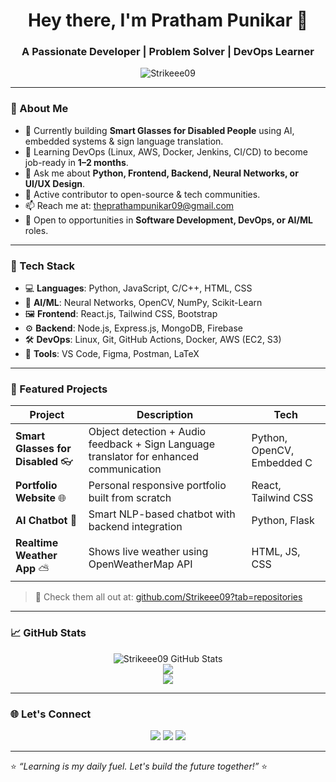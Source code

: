 <h1 align="center">Hey there, I'm Pratham Punikar 👋</h1>
<h3 align="center">A Passionate Developer | Problem Solver | DevOps Learner</h3>

<p align="center">
  <img src="https://komarev.com/ghpvc/?username=Strikeee09&label=Profile%20views&color=0e75b6&style=flat" alt="Strikeee09" />
</p>

---

### 🚀 About Me

- 🔭 Currently building **Smart Glasses for Disabled People** using AI, embedded systems & sign language translation.
- 🌱 Learning DevOps (Linux, AWS, Docker, Jenkins, CI/CD) to become job-ready in **1–2 months**.
- 💬 Ask me about **Python, Frontend, Backend, Neural Networks, or UI/UX Design**.
- 🧠 Active contributor to open-source & tech communities.
- 📫 Reach me at: [theprathampunikar09@gmail.com](mailto:theprathampunikar09@gmail.com)
- 💼 Open to opportunities in **Software Development, DevOps, or AI/ML** roles.

---

### 🧰 Tech Stack

- 💻 **Languages**: Python, JavaScript, C/C++, HTML, CSS
- 🧠 **AI/ML**: Neural Networks, OpenCV, NumPy, Scikit-Learn
- 🖼️ **Frontend**: React.js, Tailwind CSS, Bootstrap
- ⚙️ **Backend**: Node.js, Express.js, MongoDB, Firebase
- 🛠️ **DevOps**: Linux, Git, GitHub Actions, Docker, AWS (EC2, S3)
- 🔧 **Tools**: VS Code, Figma, Postman, LaTeX

---

### 📌 Featured Projects

| Project | Description | Tech |
|--------|-------------|------|
| **Smart Glasses for Disabled** 👓 | Object detection + Audio feedback + Sign Language translator for enhanced communication | Python, OpenCV, Embedded C |
| **Portfolio Website** 🌐 | Personal responsive portfolio built from scratch | React, Tailwind CSS |
| **AI Chatbot** 🤖 | Smart NLP-based chatbot with backend integration | Python, Flask |
| **Realtime Weather App** ⛅ | Shows live weather using OpenWeatherMap API | HTML, JS, CSS |

> 🚀 Check them all out at: [github.com/Strikeee09?tab=repositories](https://github.com/Strikeee09?tab=repositories)

---

### 📈 GitHub Stats

<p align="center">
  <img src="https://github-readme-stats.vercel.app/api?username=Strikeee09&show_icons=true&theme=radical" alt="Strikeee09 GitHub Stats" />
  <br />
  <img src="https://github-readme-streak-stats.herokuapp.com/?user=Strikeee09&theme=radical" />
  <br />
  <img src="https://github-readme-stats.vercel.app/api/top-langs/?username=Strikeee09&layout=compact&theme=radical" />
</p>

---

### 🌐 Let's Connect

<p align="center">
  <a href="https://www.linkedin.com/in/pratham-punikar-726204282/"><img src="https://img.shields.io/badge/LinkedIn-blue?style=flat&logo=linkedin&logoColor=white" /></a>
  <a href="mailto:theprathampunikar09@gmail.com"><img src="https://img.shields.io/badge/Gmail-red?style=flat&logo=gmail&logoColor=white" /></a>
  <a href="https://github.com/Strikeee09"><img src="https://img.shields.io/badge/GitHub-181717?style=flat&logo=github&logoColor=white" /></a>
</p>

---

⭐️ *“Learning is my daily fuel. Let's build the future together!”* ⭐️

